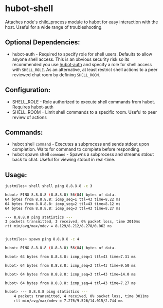 # hubot-shell
Attaches node's child_process module to hubot for easy interaction with the host. Useful for a wide range of troubleshooting.

## Optional Dependencies:
 - hubot-auth - Required to specify role for shell users. Defaults to allow anyone shell access. This is an obvious security risk so its recommended you use [hubot-auth](https://github.com/hubot-scripts/hubot-auth) and specify a role for shell access with `SHELL_ROLE`. As an alternative, at least restrict shell actions to a peer reviewed chat room by defining `SHELL_ROOM`.

## Configuration:
 - SHELL_ROLE - Role authorized to execute shell commands from hubot. Requires hubot-auth
 - SHELL_ROOM - Limit shell commands to a specific room. Useful to peer review of actions

## Commands:
 - hubot shell `command` - Executes a subprocess and sends stdout upon completion. Waits for command to complete before responding.
 - hubot spawn shell `command` -  Spawns a subprocess and streams stdout back to chat. Useful for viewing stdout in real-time.

## Usage:

```bash
justmiles> shell shell ping 8.8.8.8 -c 3

hubot> PING 8.8.8.8 (8.8.8.8) 56(84) bytes of data.
64 bytes from 8.8.8.8: icmp_seq=1 ttl=43 time=8.22 ms
64 bytes from 8.8.8.8: icmp_seq=2 ttl=43 time=8.12 ms
64 bytes from 8.8.8.8: icmp_seq=3 ttl=43 time=8.27 ms

--- 8.8.8.8 ping statistics ---
3 packets transmitted, 3 received, 0% packet loss, time 2010ms
rtt min/avg/max/mdev = 8.129/8.212/8.278/0.062 ms


justmiles> spawn ping 8.8.8.8 -c 4

hubot> PING 8.8.8.8 (8.8.8.8) 56(84) bytes of data.

hubot> 64 bytes from 8.8.8.8: icmp_seq=1 ttl=43 time=7.31 ms

hubot> 64 bytes from 8.8.8.8: icmp_seq=2 ttl=43 time=9.50 ms

hubot> 64 bytes from 8.8.8.8: icmp_seq=3 ttl=43 time=14.0 ms

hubot> 64 bytes from 8.8.8.8: icmp_seq=4 ttl=43 time=7.27 ms

hubot> --- 8.8.8.8 ping statistics ---
    4 packets transmitted, 4 received, 0% packet loss, time 3011ms
    rtt min/avg/max/mdev = 7.276/9.526/14.015/2.744 ms
```
